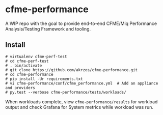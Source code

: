 # cfme-performance

A WIP repo with the goal to provide end-to-end CFME/Miq Performance Analysis/Testing Framework and tooling.

## Install

```shell
# virtualenv cfme-perf-test
# cd cfme-perf-test
# . bin/activate
# git clone https://github.com/akrzos/cfme-performance.git
# cd cfme-performance
# pip install -Ur requirements.txt
# vi cfme-performance/conf/cfme_performance.yml  # Add an appliance and providers
# py.test --verbose cfme-performance/tests/workloads/
```

When workloads complete, view `cfme-performance/results` for workload output and check Grafana for System metrics while workload was run.
